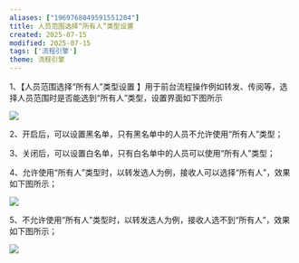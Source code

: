```yaml
---
aliases: ["1969768049591551204"]
title: 人员范围选择“所有人”类型设置
created: 2025-07-15
modified: 2025-07-15
tags: ['流程引擎']
theme: 流程引擎
---
```


1、【人员范围选择“所有人”类型设置 】用于前台流程操作例如转发、传阅等，选择人员范围时是否能选到“所有人”类型，设置界面如下图所示

![](2b22f97a026ee573ee38194629c4bce4.jpg)

2、开启后，可以设置黑名单，只有黑名单中的人员不允许使用“所有人”类型；

3、关闭后，可以设置白名单，只有白名单中的人员可以使用“所有人”类型；

4、允许使用“所有人”类型时，以转发选人为例，接收人可以选择“所有人”，效果如下图所示；

![](422f09d3cc1183a131ebdc070f6cabf9.jpg)

5、不允许使用“所有人”类型时，以转发选人为例，接收人选不到“所有人”，效果如下图所示；

![](ebe3ed7dc2592b78c46e36df3f1ccc2a.jpg)